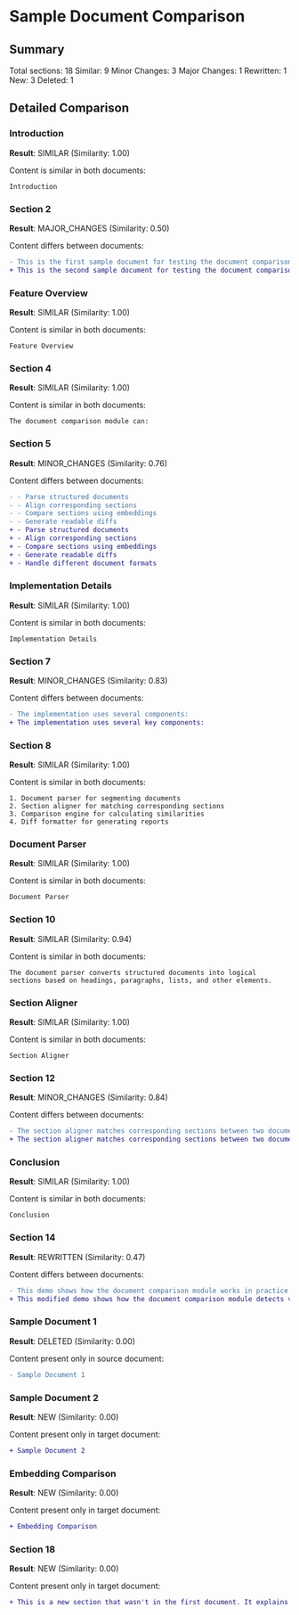 # Sample Document Comparison

## Summary

Total sections: 18
Similar: 9
Minor Changes: 3
Major Changes: 1
Rewritten: 1
New: 3
Deleted: 1

## Detailed Comparison

### Introduction
**Result**: SIMILAR (Similarity: 1.00)

Content is similar in both documents:
```
Introduction
```

### Section 2
**Result**: MAJOR_CHANGES (Similarity: 0.50)

Content differs between documents:
```diff
- This is the first sample document for testing the document comparison module. It contains multiple sections with different types of content.
+ This is the second sample document for testing the document comparison module. It contains similar content as the first document but with some modifications.
```

### Feature Overview
**Result**: SIMILAR (Similarity: 1.00)

Content is similar in both documents:
```
Feature Overview
```

### Section 4
**Result**: SIMILAR (Similarity: 1.00)

Content is similar in both documents:
```
The document comparison module can:
```

### Section 5
**Result**: MINOR_CHANGES (Similarity: 0.76)

Content differs between documents:
```diff
- - Parse structured documents
- - Align corresponding sections
- - Compare sections using embeddings
- - Generate readable diffs
+ - Parse structured documents
+ - Align corresponding sections
+ - Compare sections using embeddings
+ - Generate readable diffs
+ - Handle different document formats
```

### Implementation Details
**Result**: SIMILAR (Similarity: 1.00)

Content is similar in both documents:
```
Implementation Details
```

### Section 7
**Result**: MINOR_CHANGES (Similarity: 0.83)

Content differs between documents:
```diff
- The implementation uses several components:
+ The implementation uses several key components:
```

### Section 8
**Result**: SIMILAR (Similarity: 1.00)

Content is similar in both documents:
```
1. Document parser for segmenting documents
2. Section aligner for matching corresponding sections
3. Comparison engine for calculating similarities
4. Diff formatter for generating reports
```

### Document Parser
**Result**: SIMILAR (Similarity: 1.00)

Content is similar in both documents:
```
Document Parser
```

### Section 10
**Result**: SIMILAR (Similarity: 0.94)

Content is similar in both documents:
```
The document parser converts structured documents into logical sections based on headings, paragraphs, lists, and other elements.
```

### Section Aligner
**Result**: SIMILAR (Similarity: 1.00)

Content is similar in both documents:
```
Section Aligner
```

### Section 12
**Result**: MINOR_CHANGES (Similarity: 0.84)

Content differs between documents:
```diff
- The section aligner matches corresponding sections between two documents using strategies like heading matching and content similarity.
+ The section aligner matches corresponding sections between two documents using strategies like heading matching and content similarity analysis.
```

### Conclusion
**Result**: SIMILAR (Similarity: 1.00)

Content is similar in both documents:
```
Conclusion
```

### Section 14
**Result**: REWRITTEN (Similarity: 0.47)

Content differs between documents:
```diff
- This demo shows how the document comparison module works in practice.
+ This modified demo shows how the document comparison module detects various types of changes.
```

### Sample Document 1
**Result**: DELETED (Similarity: 0.00)

Content present only in source document:
```diff
- Sample Document 1
```

### Sample Document 2
**Result**: NEW (Similarity: 0.00)

Content present only in target document:
```diff
+ Sample Document 2
```

### Embedding Comparison
**Result**: NEW (Similarity: 0.00)

Content present only in target document:
```diff
+ Embedding Comparison
```

### Section 18
**Result**: NEW (Similarity: 0.00)

Content present only in target document:
```diff
+ This is a new section that wasn't in the first document. It explains how the embedding comparison works to determine similarities between sections.
```
